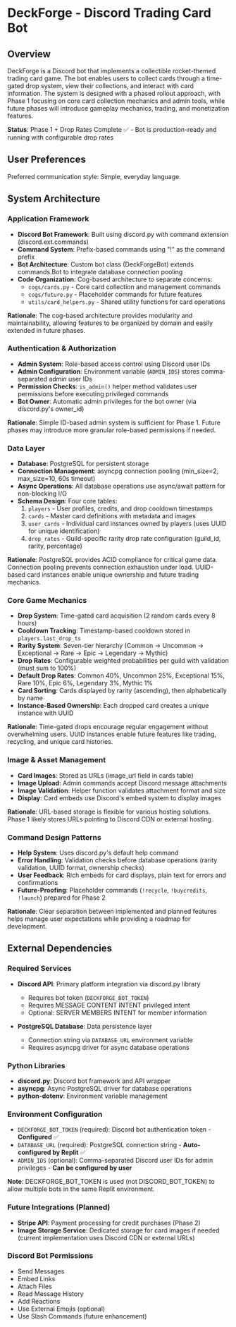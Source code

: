 # DeckForge - Discord Trading Card Bot

## Overview

DeckForge is a Discord bot that implements a collectible rocket-themed trading card game. The bot enables users to collect cards through a time-gated drop system, view their collections, and interact with card information. The system is designed with a phased rollout approach, with Phase 1 focusing on core card collection mechanics and admin tools, while future phases will introduce gameplay mechanics, trading, and monetization features.

**Status**: Phase 1 + Drop Rates Complete ✅ - Bot is production-ready and running with configurable drop rates

## User Preferences

Preferred communication style: Simple, everyday language.

## System Architecture

### Application Framework
- **Discord Bot Framework**: Built using discord.py with command extension (discord.ext.commands)
- **Command System**: Prefix-based commands using "!" as the command prefix
- **Bot Architecture**: Custom bot class (DeckForgeBot) extends commands.Bot to integrate database connection pooling
- **Code Organization**: Cog-based architecture to separate concerns:
  - `cogs/cards.py` - Core card collection and management commands
  - `cogs/future.py` - Placeholder commands for future features
  - `utils/card_helpers.py` - Shared utility functions for card operations

**Rationale**: The cog-based architecture provides modularity and maintainability, allowing features to be organized by domain and easily extended in future phases.

### Authentication & Authorization
- **Admin System**: Role-based access control using Discord user IDs
- **Admin Configuration**: Environment variable (`ADMIN_IDS`) stores comma-separated admin user IDs
- **Permission Checks**: `is_admin()` helper method validates user permissions before executing privileged commands
- **Bot Owner**: Automatic admin privileges for the bot owner (via discord.py's owner_id)

**Rationale**: Simple ID-based admin system is sufficient for Phase 1. Future phases may introduce more granular role-based permissions if needed.

### Data Layer
- **Database**: PostgreSQL for persistent storage
- **Connection Management**: asyncpg connection pooling (min_size=2, max_size=10, 60s timeout)
- **Async Operations**: All database operations use async/await pattern for non-blocking I/O
- **Schema Design**: Four core tables:
  1. `players` - User profiles, credits, and drop cooldown timestamps
  2. `cards` - Master card definitions with metadata and images
  3. `user_cards` - Individual card instances owned by players (uses UUID for unique identification)
  4. `drop_rates` - Guild-specific rarity drop rate configuration (guild_id, rarity, percentage)

**Rationale**: PostgreSQL provides ACID compliance for critical game data. Connection pooling prevents connection exhaustion under load. UUID-based card instances enable unique ownership and future trading mechanics.

### Core Game Mechanics
- **Drop System**: Time-gated card acquisition (2 random cards every 8 hours)
- **Cooldown Tracking**: Timestamp-based cooldown stored in `players.last_drop_ts`
- **Rarity System**: Seven-tier hierarchy (Common → Uncommon → Exceptional → Rare → Epic → Legendary → Mythic)
- **Drop Rates**: Configurable weighted probabilities per guild with validation (must sum to 100%)
- **Default Drop Rates**: Common 40%, Uncommon 25%, Exceptional 15%, Rare 10%, Epic 6%, Legendary 3%, Mythic 1%
- **Card Sorting**: Cards displayed by rarity (ascending), then alphabetically by name
- **Instance-Based Ownership**: Each dropped card creates a unique instance with UUID

**Rationale**: Time-gated drops encourage regular engagement without overwhelming users. UUID instances enable future features like trading, recycling, and unique card histories.

### Image & Asset Management
- **Card Images**: Stored as URLs (image_url field in cards table)
- **Image Upload**: Admin commands accept Discord message attachments
- **Image Validation**: Helper function validates attachment format and size
- **Display**: Card embeds use Discord's embed system to display images

**Rationale**: URL-based storage is flexible for various hosting solutions. Phase 1 likely stores URLs pointing to Discord CDN or external hosting.

### Command Design Patterns
- **Help System**: Uses discord.py's default help command
- **Error Handling**: Validation checks before database operations (rarity validation, UUID format, ownership checks)
- **User Feedback**: Rich embeds for card displays, plain text for errors and confirmations
- **Future-Proofing**: Placeholder commands (`!recycle`, `!buycredits`, `!launch`) prepared for Phase 2

**Rationale**: Clear separation between implemented and planned features helps manage user expectations while providing a roadmap for development.

## External Dependencies

### Required Services
- **Discord API**: Primary platform integration via discord.py library
  - Requires bot token (`DECKFORGE_BOT_TOKEN`)
  - Requires MESSAGE CONTENT INTENT privileged intent
  - Optional: SERVER MEMBERS INTENT for member information
  
- **PostgreSQL Database**: Data persistence layer
  - Connection string via `DATABASE_URL` environment variable
  - Requires asyncpg driver for async database operations

### Python Libraries
- **discord.py**: Discord bot framework and API wrapper
- **asyncpg**: Async PostgreSQL driver for database operations
- **python-dotenv**: Environment variable management

### Environment Configuration
- `DECKFORGE_BOT_TOKEN` (required): Discord bot authentication token - **Configured** ✅
- `DATABASE_URL` (required): PostgreSQL connection string - **Auto-configured by Replit** ✅
- `ADMIN_IDS` (optional): Comma-separated Discord user IDs for admin privileges - **Can be configured by user**

**Note**: DECKFORGE_BOT_TOKEN is used (not DISCORD_BOT_TOKEN) to allow multiple bots in the same Replit environment.

### Future Integrations (Planned)
- **Stripe API**: Payment processing for credit purchases (Phase 2)
- **Image Storage Service**: Dedicated storage for card images if needed (current implementation uses Discord CDN or external URLs)

### Discord Bot Permissions
- Send Messages
- Embed Links
- Attach Files
- Read Message History
- Add Reactions
- Use External Emojis (optional)
- Use Slash Commands (future enhancement)
